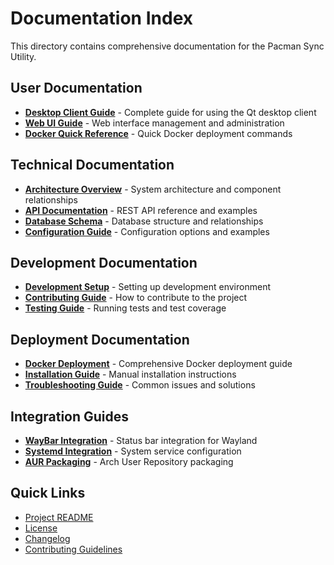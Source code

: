 # Documentation Index

This directory contains comprehensive documentation for the Pacman Sync Utility.

## User Documentation

- **[Desktop Client Guide](desktop-client-guide.md)** - Complete guide for using the Qt desktop client
- **[Web UI Guide](web-ui-guide.md)** - Web interface management and administration
- **[Docker Quick Reference](docker-quick-reference.md)** - Quick Docker deployment commands

## Technical Documentation

- **[Architecture Overview](architecture.md)** - System architecture and component relationships
- **[API Documentation](api-documentation.md)** - REST API reference and examples
- **[Database Schema](database-schema.md)** - Database structure and relationships
- **[Configuration Guide](configuration.md)** - Configuration options and examples

## Development Documentation

- **[Development Setup](development-setup.md)** - Setting up development environment
- **[Contributing Guide](../contributing.md)** - How to contribute to the project
- **[Testing Guide](testing.md)** - Running tests and test coverage

## Deployment Documentation

- **[Docker Deployment](../DOCKER.md)** - Comprehensive Docker deployment guide
- **[Installation Guide](installation.md)** - Manual installation instructions
- **[Troubleshooting Guide](troubleshooting.md)** - Common issues and solutions

## Integration Guides

- **[WayBar Integration](waybar_integration.md)** - Status bar integration for Wayland
- **[Systemd Integration](systemd-integration.md)** - System service configuration
- **[AUR Packaging](../aur-packaging.md)** - Arch User Repository packaging

## Quick Links

- [Project README](../README.md)
- [License](../LICENSE)
- [Changelog](../CHANGELOG.md)
- [Contributing Guidelines](../contributing.md)